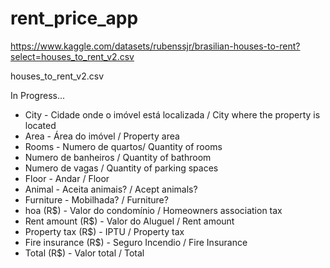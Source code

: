 # rent_price_app

https://www.kaggle.com/datasets/rubenssjr/brasilian-houses-to-rent?select=houses_to_rent_v2.csv

houses_to_rent_v2.csv

In Progress...

- City - Cidade onde o imóvel está localizada / City where the property is located
- Area - Área do imóvel / Property area
- Rooms - Numero de quartos/ Quantity of rooms
- Numero de banheiros / Quantity of bathroom
- Numero de vagas / Quantity of parking spaces
- Floor - Andar / Floor
- Animal - Aceita animais? / Acept animals?
- Furniture - Mobilhada? / Furniture?
- hoa (R$) - Valor do condomínio / Homeowners association tax
- Rent amount (R$) - Valor do Aluguel / Rent amount
- Property tax (R$) - IPTU / Property tax
- Fire insurance (R$) - Seguro Incendio / Fire Insurance
- Total (R$) - Valor total / Total
